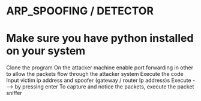 # ARP_SPOOFING / DETECTOR
# Make sure you have python installed on your system
Clone the program
On the attacker machine enable port forwarding in other to allow the packets flow through the attacker system
Execute the code
Input victim ip address and spoofer (gateway / router Ip address)s
Execute ---> by pressing enter
To capture and notice the packets, execute the packet sniffer 
